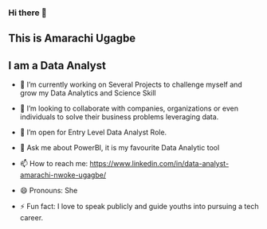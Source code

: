 ### Hi there 👋

## This is Amarachi Ugagbe

## I am a Data Analyst

- 🔭 I’m currently working on Several Projects to challenge myself and grow my Data Analytics and Science Skill

- 👯 I’m looking to collaborate with companies, organizations or even individuals to solve their business problems leveraging data.
- 🤔 I’m open for Entry Level Data Analyst Role.
- 💬 Ask me about PowerBI, it is my favourite Data Analytic tool
- 📫 How to reach me: https://www.linkedin.com/in/data-analyst-amarachi-nwoke-ugagbe/
- 😄 Pronouns: She
- ⚡ Fun fact: I love to speak publicly and  guide youths into pursuing a tech career.

<!--
**Amarabright/Amarabright** is a ✨ _special_ ✨ repository because its `README.md` (this file) appears on your GitHub profile.

Here are some ideas to get you started:

- 🌱 I’m currently learning ...
-->
